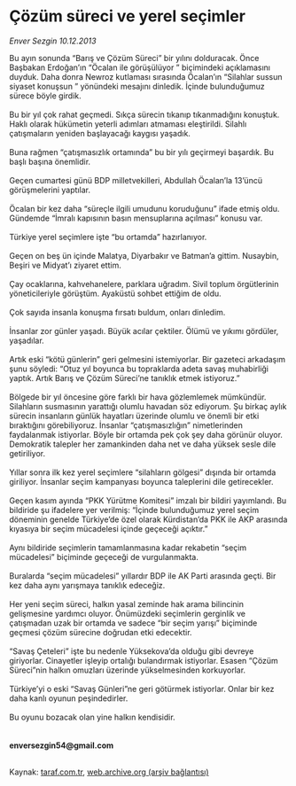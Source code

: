 # Çözüm süreci ve yerel seçimler

*Enver Sezgin 10.12.2013*

<div class="yazi">Bu ayın sonunda “Barış ve Çözüm Süreci” bir yılını dolduracak. Önce Başbakan Erdoğan’ın “Öcalan ile görüşülüyor ” biçimindeki açıklamasını duyduk. Daha donra Newroz kutlaması sırasında Öcalan’ın “Silahlar sussun siyaset konuşsun ” yönündeki mesajını dinledik. İçinde bulunduğumuz sürece böyle girdik.<br/><br/>Bu bir yıl çok rahat geçmedi. Sıkça sürecin tıkanıp tıkanmadığını konuştuk. Haklı olarak hükümetin yeterli adımları atmaması eleştirildi. Silahlı çatışmaların yeniden başlayacağı kaygısı yaşadık.<br/><br/>Buna rağmen “çatışmasızlık ortamında” bu bir yılı geçirmeyi başardık. Bu başlı başına önemlidir.<br/><br/>Geçen cumartesi günü BDP milletvekilleri, Abdullah Öcalan’la 13’üncü görüşmelerini yaptılar.<br/><br/>Öcalan bir kez daha “süreçle ilgili umudunu koruduğunu” ifade etmiş oldu. Gündemde “İmralı kapısının basın mensuplarına açılması” konusu var.<br/><br/>Türkiye yerel seçimlere işte “bu ortamda” hazırlanıyor.<br/><br/>Geçen on beş ün içinde Malatya, Diyarbakır ve Batman’a gittim. Nusaybin, Beşiri ve Midyat’ı ziyaret ettim.<br/><br/>Çay ocaklarına, kahvehanelere, parklara uğradım. Sivil toplum örgütlerinin yöneticileriyle görüştüm. Ayaküstü sohbet ettiğim de oldu.<br/><br/>Çok sayıda insanla konuşma fırsatı buldum, onları dinledim.<br/><br/>İnsanlar zor günler yaşadı. Büyük acılar çektiler. Ölümü ve yıkımı gördüler, yaşadılar.<br/><br/>Artık eski “kötü günlerin” geri gelmesini istemiyorlar. Bir gazeteci arkadaşım şunu söyledi: “Otuz yıl boyunca bu topraklarda adeta savaş muhabirliği yaptık. Artık Barış ve Çözüm Süreci’ne tanıklık etmek istiyoruz.”<br/><br/>Bölgede bir yıl öncesine göre farklı bir hava gözlemlemek mümkündür. Silahların susmasının yarattığı olumlu havadan söz ediyorum. Şu birkaç aylık sürecin insanların günlük hayatları üzerinde olumlu ve önemli bir etki bıraktığını görebiliyoruz. İnsanlar “çatışmasızlığın” nimetlerinden faydalanmak istiyorlar. Böyle bir ortamda pek çok şey daha görünür oluyor. Demokratik talepler her zamankinden daha net ve daha yüksek sesle dile getiriliyor.<br/><br/>Yıllar sonra ilk kez yerel seçimlere “silahların gölgesi” dışında bir ortamda giriliyor. İnsanlar seçim kampanyası boyunca taleplerini dile getirecekler.<br/><br/>Geçen kasım ayında “PKK Yürütme Komitesi” imzalı bir bildiri yayımlandı. Bu bildiride şu ifadelere yer verilmiş: “İçinde bulunduğumuz yerel seçim döneminin genelde Türkiye’de özel olarak Kürdistan’da PKK ile AKP arasında kıyasıya bir seçim mücadelesi içinde geçeceği açıktır.”<br/><br/>Aynı bildiride seçimlerin tamamlanmasına kadar rekabetin “seçim mücadelesi” biçiminde geçeceği de vurgulanmakta.<br/><br/>Buralarda “seçim mücadelesi” yıllardır BDP ile AK Parti arasında geçti. Bir kez daha aynı yarışmaya tanıklık edeceğiz.<br/><br/>Her yeni seçim süreci, halkın yasal zeminde hak arama bilincinin gelişmesine yardımcı oluyor. Önümüzdeki seçimlerin gerginlik ve çatışmadan uzak bir ortamda ve sadece “bir seçim yarışı” biçiminde geçmesi çözüm sürecine doğrudan etki edecektir.<br/><br/>“Savaş Çeteleri” işte bu nedenle Yüksekova’da olduğu gibi devreye giriyorlar. Cinayetler işleyip ortalığı bulandırmak istiyorlar. Esasen “Çözüm Süreci”nin halkın omuzları üzerinde yükselmesinden korkuyorlar.<br/><br/>Türkiye’yi o eski “Savaş Günleri”ne geri götürmek istiyorlar. Onlar bir kez daha kanlı oyunun peşindedirler.<br/><br/>Bu oyunu bozacak olan yine halkın kendisidir.<br/><br/><br/><b>enversezgin54@gmail.com</b><br/><br/>
</div>

Kaynak: [taraf.com.tr](http://www.taraf.com.tr:80/enver-sezgin/makale-cozum-sureci-ve-yerel-secimler.htm), [web.archive.org (arşiv bağlantısı)](http://web.archive.org/web/20131213070140/http://www.taraf.com.tr:80/enver-sezgin/makale-cozum-sureci-ve-yerel-secimler.htm)
